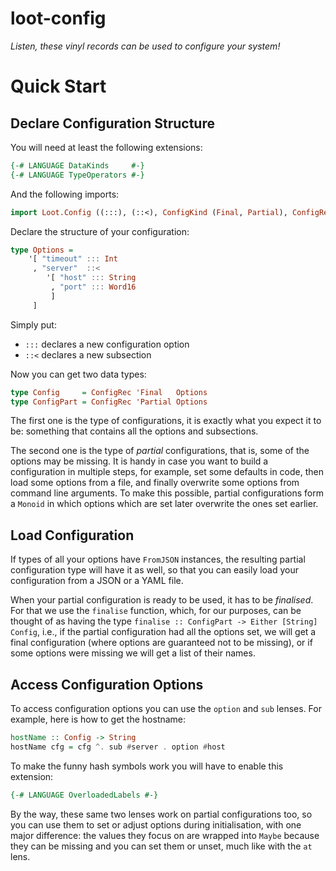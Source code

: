 loot-config
============

_Listen, these vinyl records can be used to configure your system!_

# Quick Start

## Declare Configuration Structure

You will need at least the following extensions:

```haskell
{-# LANGUAGE DataKinds     #-}
{-# LANGUAGE TypeOperators #-}
```

And the following imports:

```haskell
import Loot.Config ((:::), (::<), ConfigKind (Final, Partial), ConfigRec)
```

Declare the structure of your configuration:

```haskell
type Options =
    '[ "timeout" ::: Int
     , "server"  ::<
        '[ "host" ::: String
         , "port" ::: Word16
         ]
     ]
```

Simply put:

* `:::` declares a new configuration option
* `::<` declares a new subsection

Now you can get two data types:

```haskell
type Config     = ConfigRec 'Final   Options
type ConfigPart = ConfigRec 'Partial Options
```

The first one is the type of configurations, it is exactly what you expect it to be: something that contains all the options and subsections.

The second one is the type of _partial_ configurations, that is, some of the options may be missing. It is handy in case you want to build a configuration in multiple steps, for example, set some defaults in code, then load some options from a file, and finally overwrite some options from command line arguments. To make this possible, partial configurations form a `Monoid` in which options which are set later overwrite the ones set earlier.


## Load Configuration

If types of all your options have `FromJSON` instances, the resulting partial configuration type will have it as well, so that you can easily load your configuration from a JSON or a YAML file.

When your partial configuration is ready to be used, it has to be _finalised_. For that we use the `finalise` function, which, for our purposes, can be thought of as having the type `finalise :: ConfigPart -> Either [String] Config`, i.e., if the partial configuration had all the options set, we will get a final configuration (where options are guaranteed not to be missing), or if some options were missing we will get a list of their names.


## Access Configuration Options

To access configuration options you can use the `option` and `sub` lenses. For example, here is how to get the hostname:

```haskell
hostName :: Config -> String
hostName cfg = cfg ^. sub #server . option #host
```

To make the funny hash symbols work you will have to enable this extension:

```haskell
{-# LANGUAGE OverloadedLabels #-}
```

By the way, these same two lenses work on partial configurations too, so you can use them to set or adjust options during initialisation, with one major difference: the values they focus on are wrapped into `Maybe` because they can be missing and you can set them or unset, much like with the `at` lens.
